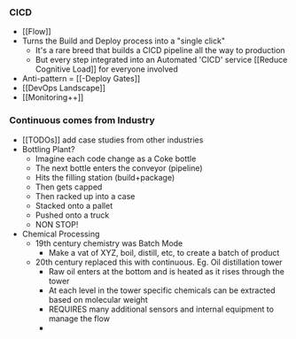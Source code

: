 ### CICD
- [[Flow]]
- Turns the Build and Deploy process into a "single click"
	- It's a rare breed that builds a CICD pipeline all the way to production
	- But every step integrated into an Automated 'CICD' service [[Reduce Cognitive Load]]  for everyone involved
- Anti-pattern = [[-Deploy Gates]]
- [[DevOps Landscape]]
- [[Monitoring++]]
### Continuous comes from Industry
- [[TODOs]] add case studies from other industries
- Bottling Plant?
	- Imagine each code change as a Coke bottle
	- The next bottle enters the conveyor (pipeline)
	- Hits the filling station (build+package)
	- Then gets capped
	- Then racked up into a case
	- Stacked onto a pallet
	- Pushed onto a truck
	- NON STOP!
- Chemical Processing
	- 19th century chemistry was Batch Mode 
		- Make a vat of XYZ, boil, distill, etc, to create a batch of product
	- 20th century replaced this with continuous. Eg. Oil distillation tower
		- Raw oil enters at the bottom and is heated as it rises through the tower
		- At each level in the tower specific chemicals can be extracted based on molecular weight 
		- REQUIRES many additional sensors and internal equipment to manage the flow
		- 